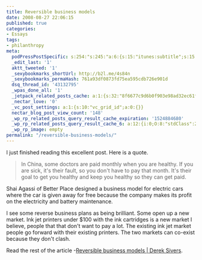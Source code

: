 ```yaml
---
title: Reversible business models
date: 2008-08-27 22:06:15
published: true
categories:
- Essays
tags:
- philanthropy
meta:
  podPressPostSpecific: s:254:"s:245:"a:6:{s:15:"itunes:subtitle";s:15:"##PostExcerpt##";s:14:"itunes:summary";s:15:"##PostExcerpt##";s:15:"itunes:keywords";s:17:"##WordPressCats##";s:13:"itunes:author";s:10:"##Global##";s:15:"itunes:explicit";s:2:"No";s:12:"itunes:block";s:2:"No";}";";
  _edit_last: '1'
  aktt_tweeted: '1'
  _sexybookmarks_shortUrl: http://b2l.me/4s84n
  _sexybookmarks_permaHash: 761a93df0873fd75ea595cdb726e901d
  dsq_thread_id: '43132795'
  _wpas_done_all: '1'
  _jetpack_related_posts_cache: a:1:{s:32:"8f6677c9d6b0f903e98ad32ec61f8deb";a:2:{s:7:"expires";i:1502878799;s:7:"payload";a:3:{i:0;a:1:{s:2:"id";i:303;}i:1;a:1:{s:2:"id";i:300;}i:2;a:1:{s:2:"id";i:673;}}}}
  _nectar_love: '0'
  _vc_post_settings: a:1:{s:10:"vc_grid_id";a:0:{}}
  nectar_blog_post_view_count: '148'
  _wp_rp_related_posts_query_result_cache_expiration: '1524884680'
  _wp_rp_related_posts_query_result_cache_6: a:12:{i:0;O:8:"stdClass":2:{s:7:"post_id";s:4:"1099";s:5:"score";s:17:"66.77377140766376";}i:1;O:8:"stdClass":2:{s:7:"post_id";s:4:"1213";s:5:"score";s:18:"55.547701028717206";}i:2;O:8:"stdClass":2:{s:7:"post_id";s:4:"3535";s:5:"score";s:17:"50.00252358381806";}i:3;O:8:"stdClass":2:{s:7:"post_id";s:4:"1145";s:5:"score";s:17:"50.00252358381806";}i:4;O:8:"stdClass":2:{s:7:"post_id";s:3:"991";s:5:"score";s:18:"47.819236345561585";}i:5;O:8:"stdClass":2:{s:7:"post_id";s:3:"601";s:5:"score";s:17:"24.63496736118939";}i:6;O:8:"stdClass":2:{s:7:"post_id";s:3:"407";s:5:"score";s:18:"18.782362492151275";}i:7;O:8:"stdClass":2:{s:7:"post_id";s:3:"840";s:5:"score";s:18:"15.534145655996412";}i:8;O:8:"stdClass":2:{s:7:"post_id";s:4:"8360";s:5:"score";s:18:"15.077594310042716";}i:9;O:8:"stdClass":2:{s:7:"post_id";s:2:"27";s:5:"score";s:18:"15.077594310042716";}i:10;O:8:"stdClass":2:{s:7:"post_id";s:3:"123";s:5:"score";s:18:"14.547664218138388";}i:11;O:8:"stdClass":2:{s:7:"post_id";s:4:"1000";s:5:"score";s:18:"13.687626853140392";}}
  _wp_rp_image: empty
permalink: "/reversible-business-models/"
---
```

I just finished reading this excellent post. Here is a quote.
>In China, some doctors are paid monthly when you are healthy. If you are sick, it's their fault, so you don't have to pay that month. It's their goal to get you healthy and keep you healthy so they can get paid.

Shai Agassi of Better Place designed a business model for electric cars where the car is given away for free because the company makes its profit on the electricity and battery maintenance.</blockquote>
<p>I see some reverse business plans as being brilliant. Some open up a new market. Ink jet printers under $100 with the ink cartridges is a new market I believe, people that that don't want to pay a lot. The existing ink jet market people go forward with their existing printers. The two markets can co-exist because they don't clash.

Read the rest of the article -<a href="http://sivers.org/reversible" rel="nofollow">Reversible business models | Derek Sivers</a>.
